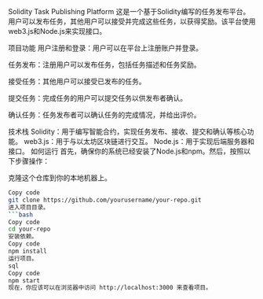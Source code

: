 Solidity Task Publishing Platform
这是一个基于Solidity编写的任务发布平台。用户可以发布任务，其他用户可以接受并完成这些任务，以获得奖励。该平台使用web3.js和Node.js来实现接口。

项目功能
用户注册和登录：用户可以在平台上注册账户并登录。

任务发布：注册用户可以发布任务，包括任务描述和任务奖励。

接受任务：其他用户可以接受已发布的任务。

提交任务：完成任务的用户可以提交任务以供发布者确认。

确认任务：任务发布者可以确认任务的完成情况，并给出评价。

技术栈
Solidity：用于编写智能合约，实现任务发布、接收、提交和确认等核心功能。
web3.js：用于与以太坊区块链进行交互。
Node.js：用于实现后端服务器和接口。
如何运行
首先，确保你的系统已经安装了Node.js和npm。然后，按照以下步骤操作：

克隆这个仓库到你的本地机器上。
```bash
Copy code
git clone https://github.com/yourusername/your-repo.git
进入项目目录。
```bash
Copy code
cd your-repo
安装依赖。
Copy code
npm install
运行项目。
sql
Copy code
npm start
现在，你应该可以在浏览器中访问 http://localhost:3000 来查看项目。
